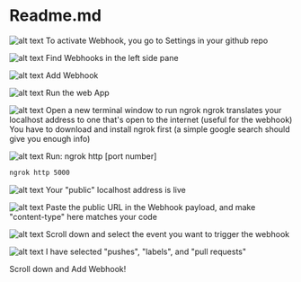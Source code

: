 # Readme.md

![alt text](image9.png)
To activate Webhook, you go to Settings in your github repo

![alt text](image-1.png)
Find Webhooks in the left side pane

![alt text](image-2.png)
Add Webhook

![alt text](image3.png)
Run the web App

![alt text](image4.png)
Open a new terminal window to run ngrok
ngrok translates your localhost address to one that's open to the internet (useful for the webhook)
You have to download and install ngrok first (a simple google search should give you enough info)

![alt text](image.png)
Run: ngrok http [port number] 
```bash
ngrok http 5000
```
![alt text](image5.png)
Your "public" localhost address is live

![alt text](image6.png)
Paste the public URL in the Webhook payload, and make "content-type" here matches your code

![alt text](image7.png)
Scroll down and select the event you want to trigger the webhook

![alt text](image8.png)
I have selected "pushes", "labels", and "pull requests"

Scroll down and Add Webhook!